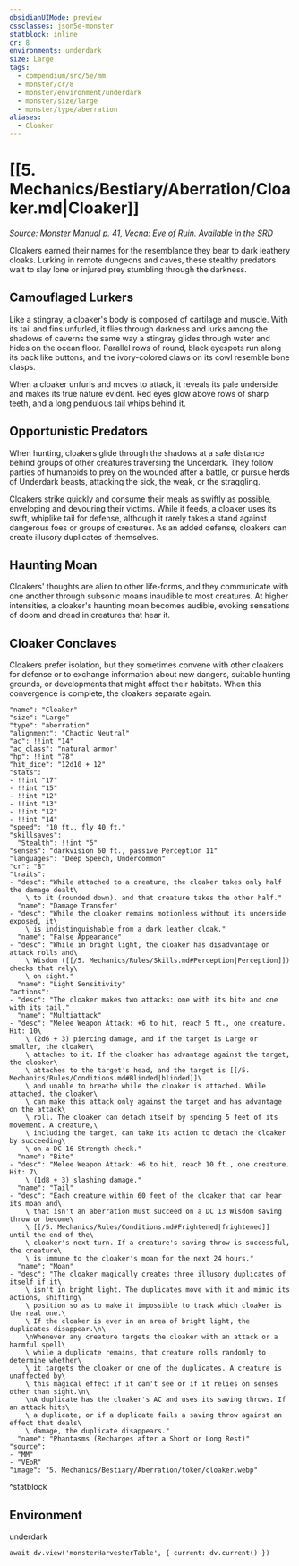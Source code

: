 ```yaml
---
obsidianUIMode: preview
cssclasses: json5e-monster
statblock: inline
cr: 8
environments: underdark
size: Large
tags:
  - compendium/src/5e/mm
  - monster/cr/8
  - monster/environment/underdark
  - monster/size/large
  - monster/type/aberration
aliases:
  - Cloaker
---
```

# [[5. Mechanics/Bestiary/Aberration/Cloaker.md|Cloaker]]
*Source: Monster Manual p. 41, Vecna: Eve of Ruin. Available in the <span title='Systems Reference Document (5.1)'>SRD</span>*

Cloakers earned their names for the resemblance they bear to dark leathery cloaks. Lurking in remote dungeons and caves, these stealthy predators wait to slay lone or injured prey stumbling through the darkness.

## Camouflaged Lurkers

Like a stingray, a cloaker's body is composed of cartilage and muscle. With its tail and fins unfurled, it flies through darkness and lurks among the shadows of caverns the same way a stingray glides through water and hides on the ocean floor. Parallel rows of round, black eyespots run along its back like buttons, and the ivory-colored claws on its cowl resemble bone clasps.

When a cloaker unfurls and moves to attack, it reveals its pale underside and makes its true nature evident. Red eyes glow above rows of sharp teeth, and a long pendulous tail whips behind it.

## Opportunistic Predators

When hunting, cloakers glide through the shadows at a safe distance behind groups of other creatures traversing the Underdark. They follow parties of humanoids to prey on the wounded after a battle, or pursue herds of Underdark beasts, attacking the sick, the weak, or the straggling.

Cloakers strike quickly and consume their meals as swiftly as possible, enveloping and devouring their victims. While it feeds, a cloaker uses its swift, whiplike tail for defense, although it rarely takes a stand against dangerous foes or groups of creatures. As an added defense, cloakers can create illusory duplicates of themselves.

## Haunting Moan

Cloakers' thoughts are alien to other life-forms, and they communicate with one another through subsonic moans inaudible to most creatures. At higher intensities, a cloaker's haunting moan becomes audible, evoking sensations of doom and dread in creatures that hear it.

## Cloaker Conclaves

Cloakers prefer isolation, but they sometimes convene with other cloakers for defense or to exchange information about new dangers, suitable hunting grounds, or developments that might affect their habitats. When this convergence is complete, the cloakers separate again.

```statblock
"name": "Cloaker"
"size": "Large"
"type": "aberration"
"alignment": "Chaotic Neutral"
"ac": !!int "14"
"ac_class": "natural armor"
"hp": !!int "78"
"hit_dice": "12d10 + 12"
"stats":
- !!int "17"
- !!int "15"
- !!int "12"
- !!int "13"
- !!int "12"
- !!int "14"
"speed": "10 ft., fly 40 ft."
"skillsaves":
  "Stealth": !!int "5"
"senses": "darkvision 60 ft., passive Perception 11"
"languages": "Deep Speech, Undercommon"
"cr": "8"
"traits":
- "desc": "While attached to a creature, the cloaker takes only half the damage dealt\
    \ to it (rounded down). and that creature takes the other half."
  "name": "Damage Transfer"
- "desc": "While the cloaker remains motionless without its underside exposed, it\
    \ is indistinguishable from a dark leather cloak."
  "name": "False Appearance"
- "desc": "While in bright light, the cloaker has disadvantage on attack rolls and\
    \ Wisdom ([[/5. Mechanics/Rules/Skills.md#Perception|Perception]]) checks that rely\
    \ on sight."
  "name": "Light Sensitivity"
"actions":
- "desc": "The cloaker makes two attacks: one with its bite and one with its tail."
  "name": "Multiattack"
- "desc": "Melee Weapon Attack: +6 to hit, reach 5 ft., one creature. Hit: 10\
    \ (2d6 + 3) piercing damage, and if the target is Large or smaller, the cloaker\
    \ attaches to it. If the cloaker has advantage against the target, the cloaker\
    \ attaches to the target's head, and the target is [[/5. Mechanics/Rules/Conditions.md#Blinded|blinded]]\
    \ and unable to breathe while the cloaker is attached. While attached, the cloaker\
    \ can make this attack only against the target and has advantage on the attack\
    \ roll. The cloaker can detach itself by spending 5 feet of its movement. A creature,\
    \ including the target, can take its action to detach the cloaker by succeeding\
    \ on a DC 16 Strength check."
  "name": "Bite"
- "desc": "Melee Weapon Attack: +6 to hit, reach 10 ft., one creature. Hit: 7\
    \ (1d8 + 3) slashing damage."
  "name": "Tail"
- "desc": "Each creature within 60 feet of the cloaker that can hear its moan and\
    \ that isn't an aberration must succeed on a DC 13 Wisdom saving throw or become\
    \ [[/5. Mechanics/Rules/Conditions.md#Frightened|frightened]] until the end of the\
    \ cloaker's next turn. If a creature's saving throw is successful, the creature\
    \ is immune to the cloaker's moan for the next 24 hours."
  "name": "Moan"
- "desc": "The cloaker magically creates three illusory duplicates of itself if it\
    \ isn't in bright light. The duplicates move with it and mimic its actions, shifting\
    \ position so as to make it impossible to track which cloaker is the real one.\
    \ If the cloaker is ever in an area of bright light, the duplicates disappear.\n\
    \nWhenever any creature targets the cloaker with an attack or a harmful spell\
    \ while a duplicate remains, that creature rolls randomly to determine whether\
    \ it targets the cloaker or one of the duplicates. A creature is unaffected by\
    \ this magical effect if it can't see or if it relies on senses other than sight.\n\
    \nA duplicate has the cloaker's AC and uses its saving throws. If an attack hits\
    \ a duplicate, or if a duplicate fails a saving throw against an effect that deals\
    \ damage, the duplicate disappears."
  "name": "Phantasms (Recharges after a Short or Long Rest)"
"source":
- "MM"
- "VEoR"
"image": "5. Mechanics/Bestiary/Aberration/token/cloaker.webp"
```
^statblock

## Environment

underdark

```dataviewjs
await dv.view('monsterHarvesterTable', { current: dv.current() })
```
